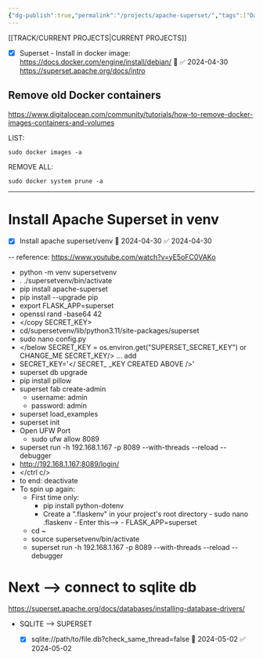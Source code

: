 ```yaml
---
{"dg-publish":true,"permalink":"/projects/apache-superset/","tags":["Data","Projects"],"noteIcon":"","created":"2024-04-27 3:27:06 pm","updated":"2024-04-27 3:27:53 pm"}
---
```


[[TRACK/CURRENT PROJECTS\|CURRENT PROJECTS]]

- [x] Superset - Install in docker image: https://docs.docker.com/engine/install/debian/ 🛫  ✅ 2024-04-30
https://superset.apache.org/docs/intro

## Remove old Docker containers
https://www.digitalocean.com/community/tutorials/how-to-remove-docker-images-containers-and-volumes

LIST:
```
sudo docker images -a
```

REMOVE ALL:
```
sudo docker system prune -a
```

---
# Install Apache Superset in venv 
- [x] Install apache superset/venv 🛫 2024-04-30 ✅ 2024-04-30

-- reference: https://www.youtube.com/watch?v=yE5oFC0VAKo

- python -m venv supersetvenv
- . ./supersetvenv/bin/activate
- pip install apache-superset
- pip install --upgrade pip
- export FLASK_APP=superset
- openssl rand -base64 42
- </copy SECRET_KEY>
- cd/supersetvenv/lib/python3.11/site-packages/superset
- sudo nano config.py
- </below SECRET_KEY = os.environ.get("SUPERSET_SECRET_KEY") or CHANGE_ME SECRET_KEY/> ... add
- SECRET_KEY='</ SECRET_ _KEY CREATED ABOVE />'
- superset db upgrade
- pip install pillow
- superset fab create-admin
	- username: admin
	- password: admin
- superset load_examples
- superset init
- Open UFW Port
	- sudo ufw allow 8089
- superset run -h 192.168.1.167 -p 8089 --with-threads --reload --debugger
- http://192.168.1.167:8089/login/
- </ctrl c/>
- to end: deactivate
- To spin up again: 
	- First time only:
		- pip install python-dotenv
		- Create a ".flaskenv" in your project's root directory
				- sudo nano .flaskenv
				- Enter this-->
					- FLASK_APP=superset  
	- cd ~ 
	- source supersetvenv/bin/activate 
	- superset run -h 192.168.1.167 -p 8089 --with-threads --reload --debugger

# Next --> connect to sqlite db 

https://superset.apache.org/docs/databases/installing-database-drivers/

- SQLITE --> SUPERSET 
	- [x] sqlite://path/to/file.db?check_same_thread=false 🛫 2024-05-02 ✅ 2024-05-02

